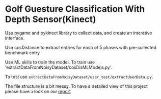 # Golf Guesture Classification With Depth Sensor(Kinect)
Use pygame and pykinect library to collect data, and create an interative interface.

Use cosDistance to extract entries for each of 5 phases with pre-collected benchmark entry

Use ML skills to train the model. To train use 'extractDataFromNoisyDataset/cosDisMLModels.py'. 

To test use `extractDataFromNoisyDataset/user_test/extractUserData.py`.

The file structure is a bit messy. To have a detailed view of this project please have a look on our [report](https://docs.google.com/document/d/1j6iBWV4sbD-YEUeSJFBiiwwlSZaQpTlvAImwyT5QIDU)
